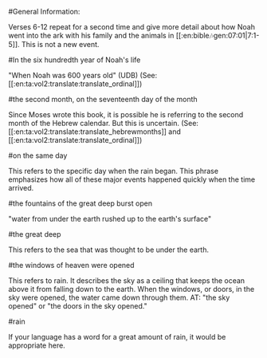 #General Information:

Verses 6-12 repeat for a second time and give more detail about how Noah went into the ark with his family and the animals in [[:en:bible:notes:gen:07:01|7:1-5]]. This is not a new event.

#In the six hundredth year of Noah's life

"When Noah was 600 years old" (UDB) (See: [[:en:ta:vol2:translate:translate_ordinal]])

#the second month, on the seventeenth day of the month

Since Moses wrote this book, it is possible he is referring to the second month of the Hebrew calendar. But this is uncertain. (See: [[:en:ta:vol2:translate:translate_hebrewmonths]] and [[:en:ta:vol2:translate:translate_ordinal]])

#on the same day

This refers to the specific day when the rain began. This phrase emphasizes how all of these major events happened quickly when the time arrived.

#the fountains of the great deep burst open

"water from under the earth rushed up to the earth's surface"

#the great deep

This refers to the sea that was thought to be under the earth.

#the windows of heaven were opened

This refers to rain. It describes the sky as a ceiling that keeps the ocean above it from falling down to the earth. When the windows, or doors, in the sky were opened, the water came down through them. AT: "the sky opened" or "the doors in the sky opened."

#rain

If your language has a word for a great amount of rain, it would be appropriate here.
